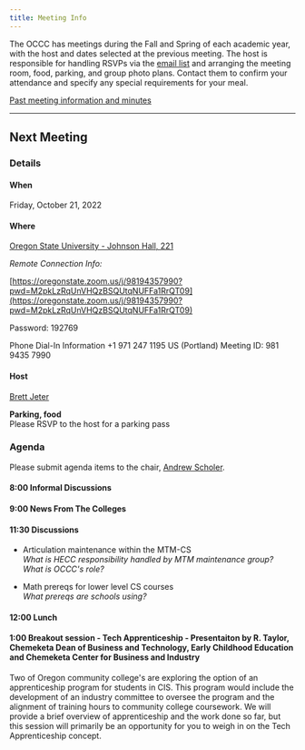 ```yaml
---
title: Meeting Info
---
```


The OCCC has meetings during the Fall and Spring of each academic year, with the
host and dates selected at the previous meeting. The host is responsible for
handling RSVPs via the [email list](https://it.engineering.oregonstate.edu/mailman/listinfo/occc)
and arranging the meeting room, food, parking,
and group photo plans. Contact them to confirm your attendance and specify any
special requirements for your meal.

[Past meeting information and minutes](past.md)

--------------------

## Next Meeting

### Details

#### When

Friday, October 21, 2022

#### Where

[Oregon State University - Johnson Hall, 221](https://www.google.com/maps/place/Johnson+Hall/@44.5678799,-123.2796073,15z/data=!4m2!3m1!1s0x0:0x1b54f09efe25db41?sa=X&ved=2ahUKEwjxk7mlhOj6AhXULH0KHbmzDrUQ_BJ6BAhnEAU)

*Remote Connection Info:*

[https://oregonstate.zoom.us/j/98194357990?pwd=M2pkLzRqUnVHQzBSQUtqNUFFa1RrQT09](https://oregonstate.zoom.us/j/98194357990?pwd=M2pkLzRqUnVHQzBSQUtqNUFFa1RrQT09)

Password: 192769

Phone Dial-In Information
+1 971 247 1195 US (Portland)
Meeting ID: 981 9435 7990

#### Host

[Brett Jeter](mailto:Brett.Jeter@oregonstate.edu)

**Parking, food**  
Please RSVP to the host for a parking pass

### Agenda

Please submit agenda items to the chair, [Andrew Scholer](mailto:andrew.scholer@chemeketa.edu).

#### 8:00 Informal Discussions

#### 9:00 News From The Colleges

#### 11:30 Discussions

* Articulation maintenance within the MTM-CS  
  *What is HECC responsibility handled by MTM maintenance group?  
  What is OCCC's role?*
  
* Math prereqs for lower level CS courses  
  *What prereqs are schools using?*

#### 12:00 Lunch

#### 1:00 Breakout session - Tech Apprenticeship - Presentaiton by R. Taylor, Chemeketa Dean of Business and Technology, Early Childhood Education and Chemeketa Center for Business and Industry

Two of Oregon community college's are exploring the option of an apprenticeship program for students in CIS. This program would include the development of an industry committee to oversee the program and the alignment of training hours to community college coursework. We will provide a brief overview of apprenticeship and the work done so far, but this session will primarily be an opportunity for you to weigh in on the Tech Apprenticeship concept.
